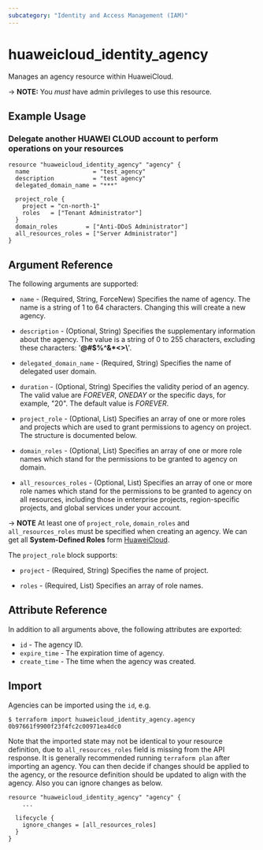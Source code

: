 ```yaml
---
subcategory: "Identity and Access Management (IAM)"
---
```


# huaweicloud_identity_agency

Manages an agency resource within HuaweiCloud.

-> **NOTE:** You *must* have admin privileges to use this resource.

## Example Usage

### Delegate another HUAWEI CLOUD account to perform operations on your resources

```hcl
resource "huaweicloud_identity_agency" "agency" {
  name                  = "test_agency"
  description           = "test agency"
  delegated_domain_name = "***"

  project_role {
    project = "cn-north-1"
    roles   = ["Tenant Administrator"]
  }
  domain_roles        = ["Anti-DDoS Administrator"]
  all_resources_roles = ["Server Administrator"]
}
```

## Argument Reference

The following arguments are supported:

* `name` - (Required, String, ForceNew) Specifies the name of agency. The name is a string of 1 to 64 characters.
  Changing this will create a new agency.

* `description` - (Optional, String) Specifies the supplementary information about the agency. The value is a string of
  0 to 255 characters, excluding these characters: '**@#$%^&*<>\\**'.

* `delegated_domain_name` - (Required, String) Specifies the name of delegated user domain.

* `duration` - (Optional, String) Specifies the validity period of an agency. The valid value are *FOREVER*, *ONEDAY*
  or the specific days, for example, "20". The default value is *FOREVER*.

* `project_role` - (Optional, List) Specifies an array of one or more roles and projects which are used to grant
  permissions to agency on project. The structure is documented below.

* `domain_roles` - (Optional, List) Specifies an array of one or more role names which stand for the permissions to be
  granted to agency on domain.

* `all_resources_roles` - (Optional, List) Specifies an array of one or more role names which stand for the permissions
  to be granted to agency on all resources, including those in enterprise projects, region-specific projects,
  and global services under your account.

-> **NOTE**
At least one of `project_role`, `domain_roles` and `all_resources_roles` must be specified when creating an agency.
We can get all **System-Defined Roles** form
[HuaweiCloud](https://support.huaweicloud.com/intl/en-us/usermanual-permissions/iam_01_0001.html).

The `project_role` block supports:

* `project` - (Required, String) Specifies the name of project.

* `roles` - (Required, List) Specifies an array of role names.

## Attribute Reference

In addition to all arguments above, the following attributes are exported:

* `id` - The agency ID.
* `expire_time` - The expiration time of agency.
* `create_time` - The time when the agency was created.

## Import

Agencies can be imported using the `id`, e.g.

```
$ terraform import huaweicloud_identity_agency.agency 0b97661f9900f23f4fc2c00971ea4dc0
```

Note that the imported state may not be identical to your resource definition, due to `all_resources_roles` field is
missing from the API response. It is generally recommended running `terraform plan` after importing an agency.
You can then decide if changes should be applied to the agency, or the resource definition should be updated to
align with the agency. Also you can ignore changes as below.

```hcl
resource "huaweicloud_identity_agency" "agency" {
    ...

  lifecycle {
    ignore_changes = [all_resources_roles]
  }
}
```
